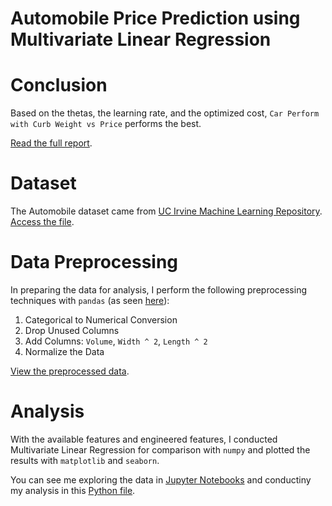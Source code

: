 # Automobile Price Prediction using Multivariate Linear Regression
# Conclusion
Based on the thetas, the learning rate, and the optimized cost, ```Car Perform with Curb Weight vs Price``` performs the best.

[Read the full report](/projects/housing-price-prediction/Report%20-%20Housing%20Price%20Prediction.pdf).

# Dataset
The Automobile dataset came from [UC Irvine Machine Learning Repository](https://archive.ics.uci.edu/dataset/10/automobile). [Access the file](/projects/automobile-price-prediction/car.csv).

# Data Preprocessing
In preparing the data for analysis, I perform the following preprocessing techniques with ```pandas``` (as seen [here](/projects/automobile-price-prediction/preprocessing.py)):
1. Categorical to Numerical Conversion
2. Drop Unused Columns
3. Add Columns: ```Volume```, ```Width ^ 2```, ```Length ^ 2```
4. Normalize the Data

[View the preprocessed data](/projects/automobile-price-prediction/cars_preprocessed.csv).

# Analysis
With the available features and engineered features, I conducted Multivariate Linear Regression for comparison with ```numpy``` and plotted the results with ```matplotlib``` and ```seaborn```.

You can see me exploring the data in [Jupyter Notebooks](/projects/automobile-price-prediction/cars.ipynb) and conductiny my analysis in this [Python file](/projects/automobile-price-prediction/analysis.py).